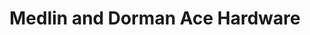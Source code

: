 ---
title: "Medlin and Dorman Ace Hardware"
url: /benson/medlin-and-dorman-ace-hardware/
shop: doityourself
---